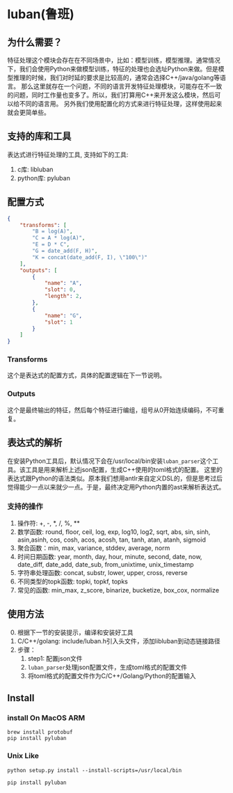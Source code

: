 # luban(鲁班)

## 为什么需要？
特征处理这个模块会存在在不同场景中，比如：模型训练，模型推理。通常情况下，我们会使用Python来做模型训练，特征的处理也会选址Python来做。但是模型推理的时候，我们对时延的要求是比较高的，通常会选择C++/java/golang等语言。
那么这里就存在一个问题，不同的语言开发特征处理模块，可能存在不一致的问题，同时工作量也变多了。所以，我们打算用C++来开发这么模块，然后可以给不同的语言用。
另外我们使用配置化的方式来进行特征处理，这样使用起来就会更简单些。

## 支持的库和工具
表达式进行特征处理的工具, 支持如下的工具:
1. c库: libluban
2. python库: pyluban

## 配置方式
```json
{
    "transforms": [
        "B = log(A)",
        "C = A * log(A)",
        "E = D * C",
        "G = date_add(F, H)",
        "K = concat(date_add(F, I), \"100\")"
    ],
    "outputs": [
        {
            "name": "A",
            "slot": 0,
            "length": 2,
        },
        {
            "name": "G",
            "slot": 1
        }
    ]
}
```

### Transforms
这个是表达式的配置方式，具体的配置逻辑在下一节说明。

### Outputs
这个是最终输出的特征，然后每个特征进行编组，组号从0开始连续编码，不可重复。


## 表达式的解析
在安装Python工具后，默认情况下会在/usr/local/bin安装`luban_parser`这个工具。该工具是用来解析上述json配置，生成C++使用的toml格式的配置。
这里的表达式跟Python的语法类似。原本我们想用antlr来自定义DSL的，但是思考过后觉得能少一点以来就少一点。于是，最终决定用Python内置的ast来解析表达式。

### 支持的操作
1. 操作符: +, -, *, /, %, **
2. 数学函数: round, floor, ceil, log, exp, log10, log2, sqrt, abs, sin, sinh, asin,asinh, cos, cosh, acos, acosh, tan, tanh, atan, atanh, sigmoid
3. 聚合函数：min, max, variance, stddev, average, norm
4. 时间日期函数: year, month, day, hour, minute, second, date, now, date_diff, date_add, date_sub, from_unixtime, unix_timestamp
5. 字符串处理函数: concat, substr, lower, upper, cross, reverse
6. 不同类型的topk函数: topki, topkf, topks
7. 常见的函数: min_max, z_score, binarize, bucketize, box_cox, normalize 


## 使用方法
0. 根据下一节的安装提示，编译和安装好工具
1. C/C++/golang: include/luban.h引入头文件，添加libluban到动态链接路径
2. 步骤：
    1. step1: 配置json文件
    2. `luban_parser`处理json配置文件，生成toml格式的配置文件
    3. 将toml格式的配置文件作为C/C++/Golang/Python的配置输入


## Install

### install On MacOS ARM

```shell
brew install protobuf
pip install pyluban
```

### Unix Like

```shell
python setup.py install --install-scripts=/usr/local/bin

pip install pyluban
```